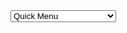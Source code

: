 <select class="selectnav" id="selectnav1">
<option selected="selected" value="">Quick Menu </option>
[STORPROC [!Systeme::Menus!]|M]
<option value="/[!M::Url!]">[!M::Titre!]</option>
	[STORPROC [!M::Menus!]|M2]
	<option value="/[!M::Url!]/[!M2::Url!]">[!M::Titre!] -> [!M2::Titre!]</option>
	[/STORPROC]
[/STORPROC]
<option value="/Systeme/Deconnexion">Déconnexion</option>
</select>
